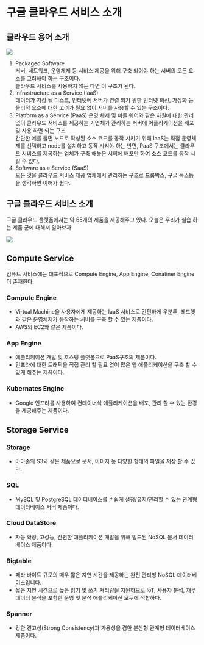 
# 구글 클라우드 서비스 소개
## 클라우드 용어 소개 
![](https://storage.googleapis.com/cloud-based-web-application-development/chapter10/cloud-intro/iaas-paas-saas.png)
1. Packaged Software   
    서버, 네트워크, 운영체제 등 서비스 제공을 위해 구축 되어야 하는 서버의 모든 요소를 고려해야 하는 구조이다.     
    클라우드 서비스를 사용하지 않는 다면 이 구조가 된다.
2. Infrastructure as a Service (IaaS)     
    데이터가 저장 될 디스크, 인터넷에 서버가 연결 되기 위한 인터넷 회선, 가상화 등 물리적 요소에 대한 고려가 필요 없이 서버를 사용할 수 있는 구조이다.
3. Platform as a Service (PaaS)
    운영 체제 및 미들 웨어와 같은 자원에 대한 관리 없이 클라우드 서비스를 제공하는 기업체가 관리하는 서버에 어플리케이션을 배포 및 사용 하면 되는 구조    
    간단한 예를 들면 노드로 작성된 소스 코드를 동작 시키기 위해 IaaS는 직접 운영체제를 선택하고 node를 설치하고 동작 시켜야 하는 반면, PaaS 구조에서는 클라우드 서비스를 제공하는 업체가 구축 해놓은 서버에 배포만 하여 소스 코드를 동작 시킬 수 있다. 
4. Software as a Service (SaaS)    
    모든 것을 클라우드 서비스 제공 업체에서 관리하는 구조로 드롭박스, 구글 독스등을 생각하면 이해가 쉽다. 

     
        

## 구글 클라우드 서비스 소개
구글 클라우드 플랫폼에서는 약 65개의 제품을 제공해주고 있다. 오늘은 우리가 실습 하는 제품 군에 대해서 알아보자.

![](https://storage.googleapis.com/cloud-based-web-application-development/chapter10/cloud-intro/items.png)

## Compute Service
컴퓨트 서비스에는 대표적으로 Compute Engine, App Engine, Conatiner Engine이 존재한다.    

### Compute Engine
* Virtual Machine을 사용자에게 제공하는 IaaS 서비스로 간편하게 우분투, 레드햇과 같은 운영체제가 동작하는 서버를 구축 할 수 있는 제품이다. 
* AWS의 EC2와 같은 제품이다.    

### App Engine
* 애플리케이션 개발 및 호스팅 플랫폼으로 PaaS구조의 제품이다. 
* 인프라에 대한 트래픽을 직접 관리 할 필요 없이 많은 웹 애플리케이션을 구축 할 수 있게 해주는 제품이다.

### Kubernates Engine
* Google 인프라를 사용하여 컨테이너식 애플리케이션을 배포, 관리 할 수 있는 환경을 제공해주는 제품이다.

## Storage Service

### Storage

* 아마존의 S3와 같은 제품으로 문서, 이미지 등 다양한 형태의 파일을 저장 할 수 있다. 

### SQL

* MySQL 및 PostgreSQL 데이터베이스를 손쉽게 설정/유지/관리할 수 있는 관계형 데이터베이스 서버 제품이다.

### Cloud DataStore
* 자동 확장, 고성능, 간편한 애플리케이션 개발을 위해 빌드된 NoSQL 문서 데이터베이스 제품이다.

### Bigtable

<!-- * 수십억 개의 행과 수천 개의 열까지 확장하여 수 테라바이트, 심지어 수 페타바이트의 데이터까지 저장할 수 있으며 데이터 
밀도가 낮은 테이블을 제공하는 제품이다.  -->
* 페타 바이트 규모의 매우 짧은 지연 시간을 제공하는 완전 관리형 NoSQL 데이터베이스입니다.
* 짧은 지연 시간으로 높은 읽기 및 쓰기 처리량을 지원하므로 IoT, 사용자 분석, 재무 데이터 분석을 포함한 운영 및 분석 애플리케이션 모두에 적합하다.

### Spanner
* 강한 견고성(Strong Consistency)과 가용성을 겸한 분산형 관계형 데이터베이스 제품이다.